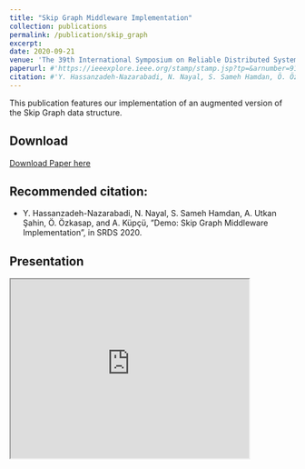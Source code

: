 ```yaml
---
title: "Skip Graph Middleware Implementation"
collection: publications
permalink: /publication/skip_graph
excerpt:
date: 2020-09-21
venue: 'The 39th International Symposium on Reliable Distributed Systems (SRDS 2020)'
paperurl: #'https://ieeexplore.ieee.org/stamp/stamp.jsp?tp=&arnumber=9169463'
citation: #'Y. Hassanzadeh-Nazarabadi, N. Nayal, S. Sameh Hamdan, Ö. Özkasap, and A. Küpçü, “A containerized proof-of-concept implementation of lightchain system,” in ICBC. IEEE, 2020.'
---
```


This publication features our implementation of an augmented version of the Skip Graph data structure.

## Download

[Download Paper here](https://ieeexplore.ieee.org/abstract/document/9252072/)

## Recommended citation:

* Y. Hassanzadeh-Nazarabadi, N. Nayal, S. Sameh Hamdan, A. Utkan Şahin, Ö. Özkasap, and A. Küpçü, ”Demo:
Skip Graph Middleware Implementation”, in SRDS 2020.


## Presentation

<iframe width="420" height="315"
src="https://www.youtube.com/watch?v=3idPrp5-TBM&t=28s">
</iframe>
